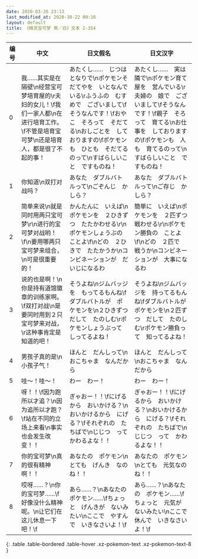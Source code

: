 ```yaml
---
date: 2020-03-26 23:13
last_modified_at: 2020-10-22 00:16
layout: default
title: 《精灵宝可梦 黑／白》文本 2-354
---
```

| 编号 | 中文 | 日文假名 | 日文汉字 |
| ---- | ---- | ---- | --- |
| 0 | 我……其实是在隔壁\n经营宝可梦培育屋的\r夫妇的女儿！\f我们一家人都\n在进行培育工作。\f不管是培育宝可梦\n还是培育人，都是很了不起的事！ | あたくし……　じつは　となりで\nポケモンそだてやを　いとなんでいる\rふうふの　むすめで　ございまして\fそうなんです！\fおやこ　そろって　そだてる\nおしごとを　しておりますの\fポケモンも　ひとも　そだてるのって\nすばらしいこと　ですものね！ | あたくし……　実は　隣で\nポケモン育て屋を　営んでいる\r夫婦の　娘で　ございまして\fそうなんです！\f親子　そろって　育てる\nお仕事を　しておりますの\fポケモンも　人も　育てるのって\nすばらしいこと　ですものね！ |
| 1 | 你知道\n双打对战吗？ | あなた　ダブルバトルって\nごぞんじ　かしら？ | あなた　ダブルバトルって\nご存じ　かしら？ |
| 2 | 简单来说\n就是同时用两只宝可梦\r\n进行的宝可梦对战哟！\f\n要用哪两只宝可梦来组合，\n可是很重要的！ | かんたんに　いえば\nポケモンを　２ひきずつ　たたかわせる\r\nポケモンしょうぶの　ことよ\f\nどの　２ひきで　たたかうか\nコンビネーションが　だいじになるわ | 簡単に　いえば\nポケモンを　２匹ずつ　戦わせる\r\nポケモン勝負の　ことよ\f\nどの　２匹で　戦うか\nコンビネーションが　大事になるわ |
| 3 | 说的也是啊！\n你是持有道馆徽章的训练家啊。\f双打对战\n是要同时用到２只宝可梦来对战，\r这种事肯定是知道的吧！ | そうよね\nジムバッジを　もってるもんね\fダブルバトルが　ポケモンを\n２ひきずつ　だして　たのしむ\rポケモンしょうぶって　しってるよね！ | そうよね\nジムバッジを　持ってるもんね\fダブルバトルが　ポケモンを\n２匹ずつ　だして　たのしむ\rポケモン勝負って　知ってるよね！ |
| 4 | 男孩子真的是\n小孩子气！ | ほんと　だんしって\nおこちゃま　なんだから | ほんと　だんしって\nおこちゃま　なんだから |
| 5 | 哇～！哇～！ | わー　わー！ | わー　わー！ |
| 6 | 呀！！\f因为跑所以才追？\n因为追所以才跑？\f站在不同的立场上来看\n事实也会发生改变！！ | ぎゃおー！！\fにげるから　おいかける？\nおいかけるから　にげる？\fそれぞれの　たちばで\nじじつ　って　かわるよな！！ | ぎゃおー！！\fにげるから　おいかける？\nおいかけるから　にげる？\fそれぞれの　たちばで\nじじつ　って　かわるよな！！ |
| 7 | 你的宝可梦\n真的很有精神啊！！ | あなたの　ポケモン\nとても　げんき　なのね！！ | あなたの　ポケモン\nとても　元気なのね！！ |
| 8 | 哎呀……？\n你的宝可梦……\f好像没什么精神呢。\n让它们在这儿休息一下吧！\f | あら……？\nあなたの　ポケモン……\fちょっと　げんきが　ないみたい\nここで　やすんで　いきなさいよ！\f | あら……？\nあなたの　ポケモン……\fちょっと　元気が　ないみたい\nここで　休んで　いきなさいよ！\f |
{: .table .table-bordered .table-hover .xz-pokemon-text .xz-pokemon-text-8 }